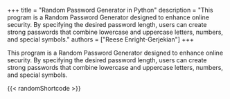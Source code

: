 +++ 
title = "Random Password Generator in Python"
description = "This program is a Random Password Generator designed to enhance online security. By specifying the desired password length, users can create strong passwords that combine lowercase and uppercase letters, numbers, and special symbols."
authors = ["Reese Enright-Gerjekian"]
+++

This program is a Random Password Generator designed to enhance online security. By specifying the desired password length, users can create strong passwords that combine lowercase and uppercase letters, numbers, and special symbols.

{{< randomShortcode >}}
